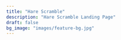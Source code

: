 ```yaml
---
title: "Hare Scramble"
description: "Hare Scramble Landing Page"
draft: false
bg_image: "images/feature-bg.jpg"
---
```

